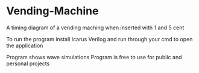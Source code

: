 # Vending-Machine
A timing diagram of a vending maching when inserted with 1 and 5 cent

To run the program install Icarus Verilog and run through your cmd to open the application

Program shows wave simulations
Program is free to use for public and personal projects

